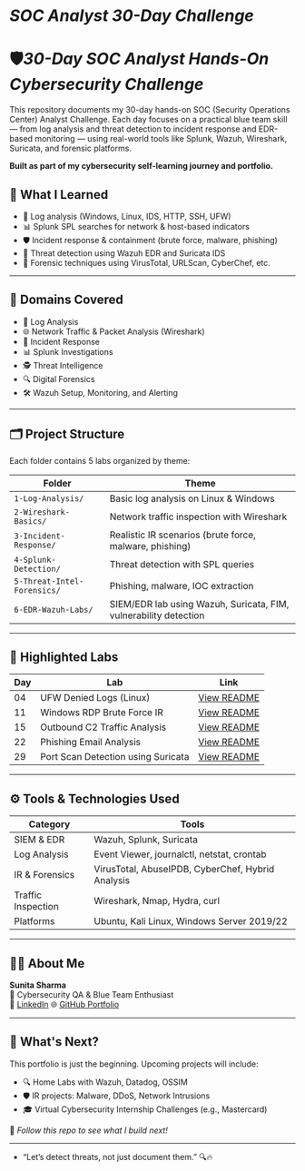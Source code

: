 # *SOC Analyst 30-Day Challenge*

# 🛡️***30-Day SOC Analyst Hands-On Cybersecurity Challenge***

This repository documents my 30-day hands-on SOC (Security Operations Center) Analyst Challenge. Each day focuses on a practical blue team skill — from log analysis and threat detection to incident response and EDR-based monitoring — using real-world tools like Splunk, Wazuh, Wireshark, Suricata, and forensic platforms.

**Built as part of my cybersecurity self-learning journey and portfolio.**

## 🧠 What I Learned
- 🔎 Log analysis (Windows, Linux, IDS, HTTP, SSH, UFW)
- 📊 Splunk SPL searches for network & host-based indicators
- 🛡️ Incident response & containment (brute force, malware, phishing)
- 🧪 Threat detection using Wazuh EDR and Suricata IDS
- 🧰 Forensic techniques using VirusTotal, URLScan, CyberChef, etc.

---

## 📌 Domains Covered

- 📝 Log Analysis
- 🌐 Network Traffic & Packet Analysis (Wireshark)
- 🚨 Incident Response
- 📊 Splunk Investigations
- 🕵️ Threat Intelligence
- 🔍 Digital Forensics
- 🛠️ Wazuh Setup, Monitoring, and Alerting

---

## 🗂️ Project Structure

Each folder contains 5 labs organized by theme:

| Folder | Theme |
|--------|-------|
| `1-Log-Analysis/` | Basic log analysis on Linux & Windows |
| `2-Wireshark-Basics/` | Network traffic inspection with Wireshark |
| `3-Incident-Response/` | Realistic IR scenarios (brute force, malware, phishing) |
| `4-Splunk-Detection/` | Threat detection with SPL queries |
| `5-Threat-Intel-Forensics/` | Phishing, malware, IOC extraction |
| `6-EDR-Wazuh-Labs/` | SIEM/EDR lab using Wazuh, Suricata, FIM, vulnerability detection |

---

## 📌 Highlighted Labs

| Day | Lab | Link |
|-----|-----|------|
| 04 | UFW Denied Logs (Linux) | [View README](./1-Log-Analysis/Day04_1_Log_Analysis_Linux-UFW-Logs/README.md) |
| 11 | Windows RDP Brute Force IR | [View README](./3-Incident-Response/Day11_3_Incident_Response_Windows-Service-RDP-Brute-Force-Attack/README.md) |
| 15 | Outbound C2 Traffic Analysis | [View README](./3-Incident-Response/Day15_3_Incident_Response_Investigate-Outbound-Connection/README.md) |
| 22 | Phishing Email Analysis | [View README](./5-Threat-Intel-Forensics/Day22_5_Threat_Intel_Forensics_Phishing-Email-Analysis/README.md) |
| 29 | Port Scan Detection using Suricata | [View README](./6-EDR-Wazuh-Labs/Day29_6_EDR_Wazuh-Suricata_PortScan-Detection/README.md) |

---

## ⚙️ Tools & Technologies Used

| Category | Tools |
|---------|--------|
| SIEM & EDR | Wazuh, Splunk, Suricata |
| Log Analysis | Event Viewer, journalctl, netstat, crontab |
| IR & Forensics | VirusTotal, AbuseIPDB, CyberChef, Hybrid Analysis |
| Traffic Inspection | Wireshark, Nmap, Hydra, curl |
| Platforms | Ubuntu, Kali Linux, Windows Server 2019/22 |

---

## 🧑‍💻 About Me

**Sunita Sharma**  
💼 Cybersecurity QA & Blue Team Enthusiast  
🔗 [LinkedIn](https://linkedin.com/in/sunitanigam-sharma)
🌐 [GitHub Portfolio](https://github.com/suneetasharma)


---

## 📌 What's Next?

This portfolio is just the beginning. Upcoming projects will include:

- 🔍 Home Labs with Wazuh, Datadog, OSSIM
- 🛡️ IR projects: Malware, DDoS, Network Intrusions
- 🎓 Virtual Cybersecurity Internship Challenges (e.g., Mastercard)

📌 *Follow this repo to see what I build next!*

---

- “Let’s detect threats, not just document them.” 🔍🔥
